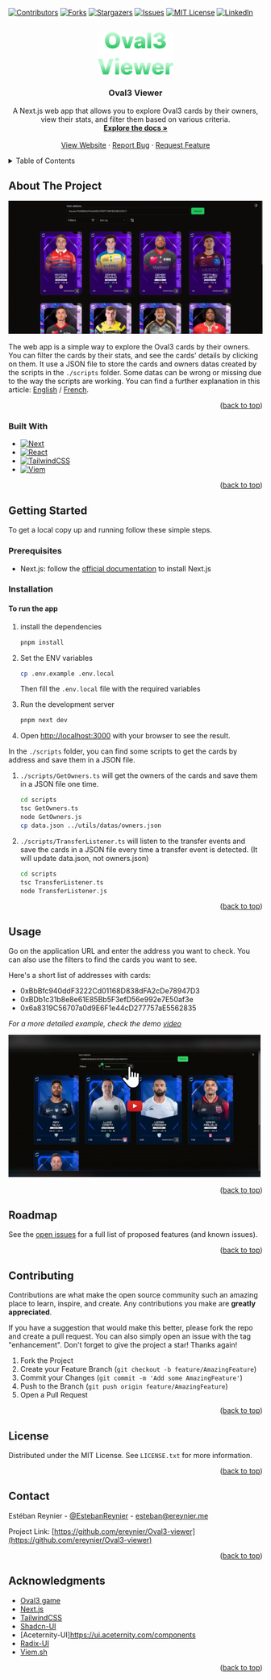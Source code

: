 <!-- Improved compatibility of back to top link: See: https://github.com/othneildrew/Best-README-Template/pull/73 -->
<a name="readme-top"></a>
<!--
*** Thanks for checking out the Best-README-Template. If you have a suggestion
*** that would make this better, please fork the repo and create a pull request
*** or simply open an issue with the tag "enhancement".
*** Don't forget to give the project a star!
*** Thanks again! Now go create something AMAZING! :D
-->



<!-- PROJECT SHIELDS -->
<!--
*** I'm using markdown "reference style" links for readability.
*** Reference links are enclosed in brackets [ ] instead of parentheses ( ).
*** See the bottom of this document for the declaration of the reference variables
*** for contributors-url, forks-url, etc. This is an optional, concise syntax you may use.
*** https://www.markdownguide.org/basic-syntax/#reference-style-links
-->
[![Contributors][contributors-shield]][contributors-url]
[![Forks][forks-shield]][forks-url]
[![Stargazers][stars-shield]][stars-url]
[![Issues][issues-shield]][issues-url]
[![MIT License][license-shield]][license-url]
[![LinkedIn][linkedin-shield]][linkedin-url]



<!-- PROJECT LOGO -->
<br />
<div align="center">
  <a href="https://github.com/ereynier/Oval3-viewer">
    <img src="img/Oval3-Viewer-logo-2.png" alt="Logo" width="150" height="">
  </a>

<h3 align="center">Oval3 Viewer</h3>

  <p align="center">
    A Next.js web app that allows you to explore Oval3 cards by their owners, view their stats, and filter them based on various criteria.
    <br />
    <a href="https://github.com/ereynier/Oval3-viewer"><strong>Explore the docs »</strong></a>
    <br />
    <br />
    <a href="https://oval3viewer.ereynier.me">View Website</a>
    ·
    <a href="https://github.com/ereynier/Oval3-viewer/issues">Report Bug</a>
    ·
    <a href="https://github.com/ereynier/Oval3-viewer/issues">Request Feature</a>
  </p>
</div>



<!-- TABLE OF CONTENTS -->
<details>
  <summary>Table of Contents</summary>
  <ol>
    <li>
      <a href="#about-the-project">About The Project</a>
      <ul>
        <li><a href="#built-with">Built With</a></li>
      </ul>
    </li>
    <li>
      <a href="#getting-started">Getting Started</a>
      <ul>
        <li><a href="#prerequisites">Prerequisites</a></li>
        <li><a href="#installation">Installation</a></li>
      </ul>
    </li>
    <li><a href="#usage">Usage</a></li>
    <li><a href="#roadmap">Roadmap</a></li>
    <li><a href="#contributing">Contributing</a></li>
    <li><a href="#license">License</a></li>
    <li><a href="#contact">Contact</a></li>
    <li><a href="#acknowledgments">Acknowledgments</a></li>
  </ol>
</details>



<!-- ABOUT THE PROJECT -->
## About The Project

[![Product Name Screen Shot][product-screenshot]](https://oval3viewer.ereynier.me)

The web app is a simple way to explore the Oval3 cards by their owners. You can filter the cards by their stats, and see the cards' details by clicking on them. It use a JSON file to store the cards and owners datas created by the scripts in the `./scripts` folder. Some datas can be wrong or missing due to the way the scripts are working. You can find a further explanation in this article: [English](https://ereynier.medium.com/oval3-viewer-c7551edd20ff) / [French](https://ereynier.medium.com/8ebad02c0793).

<p align="right">(<a href="#readme-top">back to top</a>)</p>



### Built With

* [![Next][Next.js]][Next-url]
* [![React][React.js]][React-url]
* [![TailwindCSS][Tailwindcss]][Tailwindcss-url]
* [![Viem][Viem.sh]][Viem-url]

<p align="right">(<a href="#readme-top">back to top</a>)</p>



<!-- GETTING STARTED -->
## Getting Started

To get a local copy up and running follow these simple steps.

### Prerequisites

- Next.js: follow the [official documentation](https://nextjs.org/docs/getting-started) to install Next.js

### Installation

#### To run the app

1. install the dependencies
   ```sh
   pnpm install
   ```
2. Set the ENV variables
   ```sh
   cp .env.example .env.local
   ```
   Then fill the `.env.local` file with the required variables

3. Run the development server
   ```sh
   pnpm next dev
   ```
4. Open [http://localhost:3000](http://localhost:3000) with your browser to see the result.

In the `./scripts` folder, you can find some scripts to get the cards by address and save them in a JSON file.

1. `./scripts/GetOwners.ts` will get the owners of the cards and save them in a JSON file one time.
    ```sh
    cd scripts
    tsc GetOwners.ts
    node GetOwners.js
    cp data.json ../utils/datas/owners.json
    ```
2. `./scripts/TransferListener.ts` will listen to the transfer events and save the cards in a JSON file every time a transfer event is detected. (It will update data.json, not owners.json)
    ```sh
    cd scripts
    tsc TransferListener.ts
    node TransferListener.js
    ```


<p align="right">(<a href="#readme-top">back to top</a>)</p>



<!-- USAGE EXAMPLES -->
## Usage

Go on the application URL and enter the address you want to check. You can also use the filters to find the cards you want to see.

Here's a short list of addresses with cards:
- 0xBbBfc940ddF3222Cd01168D838dFA2cDe78947D3
- 0xBDb1c31b8e8e61E85Bb5F3efD56e992e7E50af3e
- 0x6a8319C56707a0d9E6F1e44cD277757aE5562835

_For a more detailed example, check the demo [video](https://youtu.be/QZEtW3I7qQI)_

[<img src="img/oval3viewer minia.jpg" width="500"
/>](https://www.youtube.com/embed/QZEtW3I7qQI)

<p align="right">(<a href="#readme-top">back to top</a>)</p>



<!-- ROADMAP -->
## Roadmap

See the [open issues](https://github.com/ereynier/Oval3-viewer/issues) for a full list of proposed features (and known issues).

<p align="right">(<a href="#readme-top">back to top</a>)</p>



<!-- CONTRIBUTING -->
## Contributing

Contributions are what make the open source community such an amazing place to learn, inspire, and create. Any contributions you make are **greatly appreciated**.

If you have a suggestion that would make this better, please fork the repo and create a pull request. You can also simply open an issue with the tag "enhancement".
Don't forget to give the project a star! Thanks again!

1. Fork the Project
2. Create your Feature Branch (`git checkout -b feature/AmazingFeature`)
3. Commit your Changes (`git commit -m 'Add some AmazingFeature'`)
4. Push to the Branch (`git push origin feature/AmazingFeature`)
5. Open a Pull Request

<p align="right">(<a href="#readme-top">back to top</a>)</p>



<!-- LICENSE -->
## License

Distributed under the MIT License. See `LICENSE.txt` for more information.

<p align="right">(<a href="#readme-top">back to top</a>)</p>



<!-- CONTACT -->
## Contact

Estéban Reynier - [@EstebanReynier](https://twitter.com/EstebanReynier) - esteban@ereynier.me

Project Link: [https://github.com/ereynier/Oval3-viewer](https://github.com/ereynier/Oval3-viewer)

<p align="right">(<a href="#readme-top">back to top</a>)</p>



<!-- ACKNOWLEDGMENTS -->
## Acknowledgments

* [Oval3 game](https://oval3.game)
* [Next.js](https://nextjs.org/)
* [TailwindCSS](https://tailwindcss.com/)
* [Shadcn-UI](https://ui.shadcn.com/)
* [Aceternity-UI]https://ui.aceternity.com/components
* [Radix-UI](https://www.radix-ui.com/)
* [Viem.sh](https://viem.sh)

<p align="right">(<a href="#readme-top">back to top</a>)</p>



<!-- MARKDOWN LINKS & IMAGES -->
<!-- https://www.markdownguide.org/basic-syntax/#reference-style-links -->
[contributors-shield]: https://img.shields.io/github/contributors/ereynier/Oval3-viewer.svg?style=for-the-badge
[contributors-url]: https://github.com/ereynier/Oval3-viewer/graphs/contributors
[forks-shield]: https://img.shields.io/github/forks/ereynier/Oval3-viewer.svg?style=for-the-badge
[forks-url]: https://github.com/ereynier/Oval3-viewer/network/members
[stars-shield]: https://img.shields.io/github/stars/ereynier/Oval3-viewer.svg?style=for-the-badge
[stars-url]: https://github.com/ereynier/Oval3-viewer/stargazers
[issues-shield]: https://img.shields.io/github/issues/ereynier/Oval3-viewer.svg?style=for-the-badge
[issues-url]: https://github.com/ereynier/Oval3-viewer/issues
[license-shield]: https://img.shields.io/github/license/ereynier/Oval3-viewer.svg?style=for-the-badge
[license-url]: https://github.com/ereynier/Oval3-viewer/blob/master/LICENSE.txt
[linkedin-shield]: https://img.shields.io/badge/-LinkedIn-black.svg?style=for-the-badge&logo=linkedin&colorB=555
[linkedin-url]: https://linkedin.com/in/ereynier
[product-screenshot]: img/Oval3-Viewer.png
[Next.js]: https://img.shields.io/badge/next.js-000000?style=for-the-badge&logo=nextdotjs&logoColor=white
[Next-url]: https://nextjs.org/
[React.js]: https://img.shields.io/badge/React-20232A?style=for-the-badge&logo=react&logoColor=61DAFB
[React-url]: https://reactjs.org/
[TailwindCSS]: https://img.shields.io/badge/Tailwind_CSS-38B2AC?style=for-the-badge&logo=tailwind-css&logoColor=white
[Tailwindcss-url]: https://tailwindcss.com/
[Viem.sh]: https://img.shields.io/badge/Viem-000000?style=for-the-badge&logo=Ethereum&logoColor=EEEEEE
[Viem-url]: https://viem.sh/